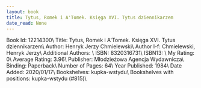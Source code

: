 ```yaml
---
layout: book
title: Tytus, Romek i A'Tomek. Księga XVI. Tytus dziennikarzem
date_read: None
---
```


Book Id: 12214300\ 
Title: Tytus, Romek i A'Tomek. Księga XVI. Tytus dziennikarzem\ 
Author: Henryk Jerzy Chmielewski\ 
Author l-f: Chmielewski, Henryk Jerzy\ 
Additional Authors: \ 
ISBN: 8320316731\ 
ISBN13: \ 
My Rating: 0\ 
Average Rating: 3.96\ 
Publisher: Młodzieżowa Agencja Wydawnicza\ 
Binding: Paperback\ 
Number of Pages: 64\ 
Year Published: 1984\ 
Date Added: 2020/01/17\ 
Bookshelves: kupka-wstydu\ 
Bookshelves with positions: kupka-wstydu (#815)\ 

